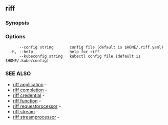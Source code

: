 ## riff



### Synopsis



### Options

```
      --config string       config file (default is $HOME/.riff.yaml)
  -h, --help                help for riff
      --kubeconfig string   kubectl config file (default is $HOME/.kube/config)
```

### SEE ALSO

* [riff application](riff_application.md)	 - 
* [riff completion](riff_completion.md)	 - 
* [riff credential](riff_credential.md)	 - 
* [riff function](riff_function.md)	 - 
* [riff requestprocessor](riff_requestprocessor.md)	 - 
* [riff stream](riff_stream.md)	 - 
* [riff streamprocessor](riff_streamprocessor.md)	 - 

